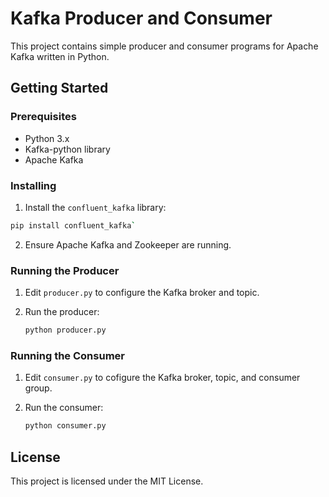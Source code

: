 # Kafka Producer and Consumer

This project contains simple producer and consumer programs for Apache Kafka written in Python.

## Getting Started

### Prerequisites

- Python 3.x
- Kafka-python library
- Apache Kafka

### Installing

1. Install the `confluent_kafka` library:

```bash
pip install confluent_kafka`
```

2. Ensure Apache Kafka and Zookeeper are running.

### Running the Producer

1. Edit `producer.py` to configure the Kafka broker and topic.
2. Run the producer:

    ```bash
    python producer.py
    ```

### Running the Consumer

1. Edit `consumer.py` to cofigure the Kafka broker, topic, and consumer group.
2. Run the consumer:

    ```bash
    python consumer.py
    ```

## License

This project is licensed under the MIT License.